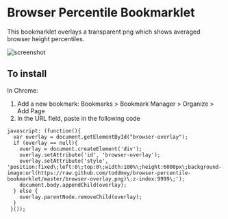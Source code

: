 Browser Percentile Bookmarklet
==============================

This bookmarklet overlays a transparent png which shows averaged browser height percentiles. 

![screenshot](https://raw.github.com/toddmoy/browser-percentile-bookmarklet/master/browser-overlay-example.png)

## To install

In Chrome:

1. Add a new bookmark: Bookmarks > Bookmark Manager > Organize > Add Page
1. In the URL field, paste in the following code

```
javascript: (function(){ 
  var overlay = document.getElementById("browser-overlay");
  if (overlay == null){
    overlay = document.createElement('div'); 
    overlay.setAttribute('id', 'browser-overlay');
    overlay.setAttribute('style', 'position:fixed\;left:0\;top:0\;width:100%\;height:6000px\;background-image:url(https://raw.github.com/toddmoy/browser-percentile-bookmarklet/master/browser-overlay.png)\;z-index:9999\;');                  
    document.body.appendChild(overlay); 
  } else {
    overlay.parentNode.removeChild(overlay);
  }
 }());
 ```
